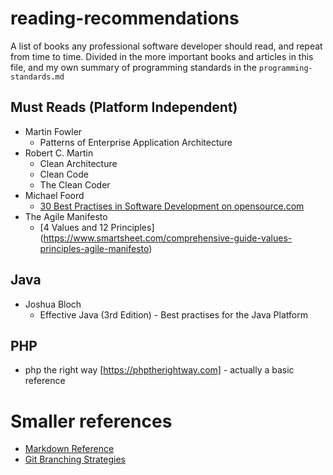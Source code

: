 # reading-recommendations
A list of books any professional software developer should read,
and repeat from time to time. Divided in the more important books and articles 
in this file, and my own summary of programming standards in the `programming-standards.md`

## Must Reads (Platform Independent)

- Martin Fowler
  - Patterns of Enterprise Application Architecture
- Robert C. Martin
  - Clean Architecture
  - Clean Code
  - The Clean Coder
- Michael Foord
  - [30 Best Practises in Software Development on opensource.com](https://opensource.com/article/17/5/30-best-practices-software-development-and-testing) 
- The Agile Manifesto
  - [4 Values and 12 Principles] (https://www.smartsheet.com/comprehensive-guide-values-principles-agile-manifesto)


## Java
- Joshua Bloch
  - Effective Java (3rd Edition) - Best practises for the Java Platform
  
## PHP
- php the right way [https://phptherightway.com] - actually a basic reference


# Smaller references
- [Markdown Reference](https://commonmark.org/help/)
- [Git Branching Strategies](https://www.youtube.com/watch?v=y4yg7aT4NgM)